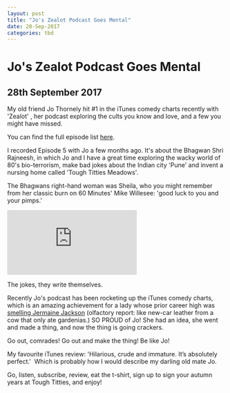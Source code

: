 ```yaml
---
layout: post
title: "Jo's Zealot Podcast Goes Mental"
date: 28-Sep-2017
categories: tbd
---
```


# Jo's Zealot Podcast Goes Mental

## 28th September 2017

My old friend Jo Thornely hit #1 in the iTunes comedy charts recently with 'Zealot' ,   her podcast exploring the cults you know and love,   and a few you might have missed.

You can find the full episode list <a href="https://itunes.apple.com/gb/podcast/zealot/id1245635983?mt=2">here</a>.

I recorded Episode 5 with Jo a few months ago. It's about the Bhagwan Shri Rajneesh, in which Jo and I have a great time exploring the wacky world of 80's bio-terrorism, make bad jokes about the Indian city 'Pune' and invent a nursing home called 'Tough Titties Meadows'.

The Bhagwans right-hand woman was Sheila, who you might remember from her classic burn on 60 Minutes' Mike Willesee: 'good luck to you and your pimps.'

<iframe src='https://www.youtube.com/embed/9ib8MdHT61k' frameborder='0' gesture='media' allow='encrypted-media' allowfullscreen></iframe>

The jokes, they write themselves.

Recently Jo's podcast has been rocketing up the iTunes comedy charts, which is an amazing achievement for a lady whose prior career high was <a href="http://mogantosh.com/interesting-people-jo-thornely/">smelling Jermaine Jackson</a> (olfactory report: like new-car leather from a cow that only ate gardenias.) SO PROUD of Jo! She had an idea, she went and made a thing, and now the thing is going crackers.

Go out, comrades! Go out and make the thing! Be like Jo!

My favourite iTunes review: 'Hilarious, crude and immature. It’s absolutely perfect.'  Which is probably how I would describe my darling old mate Jo.

Go, listen, subscribe, review, eat the t-shirt, sign up to sign your autumn years at Tough Titties, and enjoy!

 
